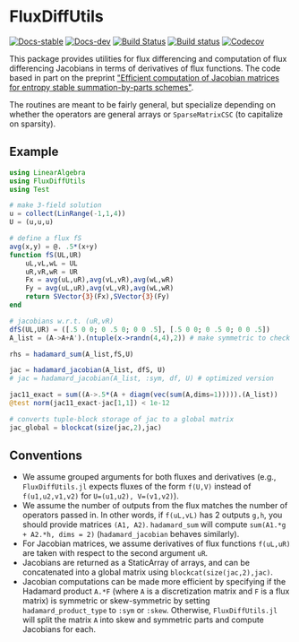 # FluxDiffUtils
[![Docs-stable](https://img.shields.io/badge/docs-stable-blue.svg)](https://jlchan.github.io/FluxDiffUtils.jl/stable)
[![Docs-dev](https://img.shields.io/badge/docs-dev-blue.svg)](https://jlchan.github.io/FluxDiffUtils.jl/dev)
[![Build Status](https://ci.appveyor.com/api/projects/status/github/jlchan/FluxDiffUtils.jl?svg=true)](https://ci.appveyor.com/project/jlchan/FluxDiffUtils-jl)
[![Build status](https://github.com/jlchan/FluxDiffUtils.jl/workflows/CI/badge.svg)](https://github.com/jlchan/FluxDiffUtils.jl/actions)
[![Codecov](https://codecov.io/gh/jlchan/FluxDiffUtils.jl/branch/master/graph/badge.svg)](https://codecov.io/gh/jlchan/FluxDiffUtils.jl)

This package provides utilities for flux differencing and computation of flux differencing Jacobians in terms of derivatives of flux functions. The code based in part on the preprint ["Efficient computation of Jacobian matrices for entropy stable summation-by-parts schemes"](https://arxiv.org/abs/2006.07504).

The routines are meant to be fairly general, but specialize depending on whether the operators are general arrays or `SparseMatrixCSC` (to capitalize on sparsity).

## Example

```julia
using LinearAlgebra
using FluxDiffUtils
using Test

# make 3-field solution
u = collect(LinRange(-1,1,4))
U = (u,u,u)

# define a flux fS
avg(x,y) = @. .5*(x+y)
function fS(UL,UR)
    uL,vL,wL = UL
    uR,vR,wR = UR
    Fx = avg(uL,uR),avg(vL,vR),avg(wL,wR)
    Fy = avg(uL,uR),avg(vL,vR),avg(wL,wR)
    return SVector{3}(Fx),SVector{3}(Fy)
end

# jacobians w.r.t. (uR,vR)
dfS(UL,UR) = ([.5 0 0; 0 .5 0; 0 0 .5], [.5 0 0; 0 .5 0; 0 0 .5])
A_list = (A->A+A').(ntuple(x->randn(4,4),2)) # make symmetric to check formula

rhs = hadamard_sum(A_list,fS,U)

jac = hadamard_jacobian(A_list, dfS, U)
# jac = hadamard_jacobian(A_list, :sym, df, U) # optimized version

jac11_exact = sum((A->.5*(A + diagm(vec(sum(A,dims=1))))).(A_list))
@test norm(jac11_exact-jac[1,1]) < 1e-12

# converts tuple-block storage of jac to a global matrix
jac_global = blockcat(size(jac,2),jac)
```

## Conventions

- We assume grouped arguments for both fluxes and derivatives (e.g., `FluxDiffUtils.jl` expects fluxes of the form  `f(U,V)` instead of `f(u1,u2,v1,v2)` for `U=(u1,u2), V=(v1,v2)`).
- We assume the number of outputs from the flux matches the number of operators passed in. In other words, if `f(uL,vL)` has 2 outputs `g,h`, you should provide matrices `(A1, A2)`. `hadamard_sum` will compute `sum(A1.*g + A2.*h, dims = 2)` (`hadamard_jacobian` behaves similarly).
- For Jacobian matrices, we assume derivatives of flux functions `f(uL,uR)` are taken with respect to the second argument `uR`.
- Jacobians are returned as a StaticArray of arrays, and can be concatenated into a global matrix using `blockcat(size(jac,2),jac)`.
- Jacobian computations can be made more efficient by specifying if the Hadamard product `A.*F` (where `A` is a discretization matrix and `F` is a flux matrix) is symmetric or skew-symmetric by setting `hadamard_product_type` to `:sym` or `:skew`. Otherwise, `FluxDiffUtils.jl` will split the matrix `A` into skew and symmetric parts and compute Jacobians for each.
